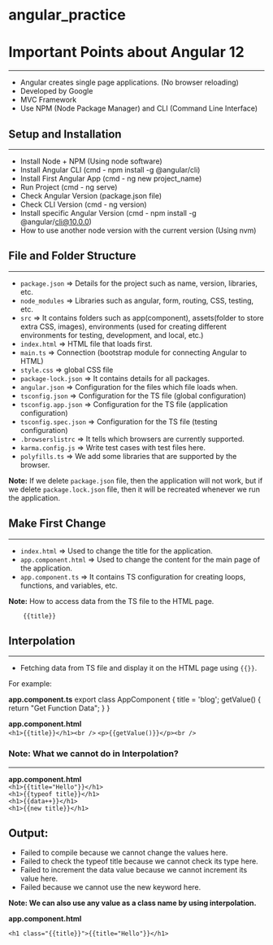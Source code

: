 # angular_practice

# Important Points about Angular 12
---------------------------------

- Angular creates single page applications. (No browser reloading)
- Developed by Google
- MVC Framework
- Use NPM (Node Package Manager) and CLI (Command Line Interface)

## Setup and Installation
----------------------

- Install Node + NPM (Using node software)
- Install Angular CLI (cmd - npm install -g @angular/cli)
- Install First Angular App (cmd - ng new project_name)
- Run Project (cmd - ng serve)
- Check Angular Version (package.json file)
- Check CLI Version (cmd - ng version)
- Install specific Angular Version (cmd - npm install -g @angular/cli@10.0.0)
- How to use another node version with the current version (Using nvm)

## File and Folder Structure
-------------------------

- `package.json` => Details for the project such as name, version, libraries, etc.
- `node_modules` => Libraries such as angular, form, routing, CSS, testing, etc.
- `src` => It contains folders such as app(component), assets(folder to store extra CSS, images), 
		 environments (used for creating different environments for testing, development, and local, etc.)
- `index.html` => HTML file that loads first.
- `main.ts` => Connection (bootstrap module for connecting Angular to HTML)
- `style.css` => global CSS file
- `package-lock.json` => It contains details for all packages.
- `angular.json` => Configuration for the files which file loads when.
- `tsconfig.json` => Configuration for the TS file (global configuration)
- `tsconfig.app.json` => Configuration for the TS file (application configuration)
- `tsconfig.spec.json` => Configuration for the TS file (testing configuration)
- `.browserslistrc` => It tells which browsers are currently supported.
- `karma.config.js` => Write test cases with test files here.
- `polyfills.ts` => We add some libraries that are supported by the browser.

**Note:** If we delete `package.json` file, then the application will not work, but if we delete `package.lock.json` file,
	   then it will be recreated whenever we run the application.
	   
## Make First Change
-----------------

- `index.html` => Used to change the title for the application.
- `app.component.html` => Used to change the content for the main page of the application.
- `app.component.ts` => It contains TS configuration for creating loops, functions, and variables, etc.

**Note:** How to access data from the TS file to the HTML page. 

		{{title}}
		
## Interpolation
-------------

- Fetching data from TS file and display it on the HTML page using `{{}}`.

For example:

**app.component.ts**
export class AppComponent {
  title = 'blog';
  getValue() {
    return "Get Function Data";
  }
}

**app.component.html**
<br />
```<h1>{{title}}</h1><br />```
```<p>{{getValue()}}</p><br />```

### Note: What we cannot do in Interpolation?
-----------------------------------------

**app.component.html**
<br />
```<h1>{{title="Hello"}}</h1>```<br />
```<h1>{{typeof title}}</h1>```<br />
```<h1>{{data++}}</h1>```<br />
```<h1>{{new title}}</h1>```<br />

## Output:

- Failed to compile because we cannot change the values here.
- Failed to check the typeof title because we cannot check its type here.
- Failed to increment the data value because we cannot increment its value here.
- Failed because we cannot use the new keyword here.

**Note: We can also use any value as a class name by using interpolation.**

**app.component.html**

```<h1 class="{{title}}">{{title="Hello"}}</h1>```

